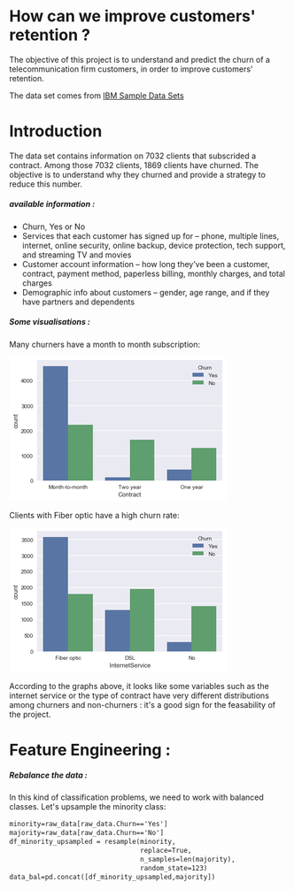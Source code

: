 # How can we improve customers' retention ?

The objective of this project is to understand and predict the churn of a telecommunication firm customers, in order to improve customers' retention.

The data set comes from [IBM Sample Data Sets](https://community.watsonanalytics.com/wp-content/uploads/2015/03/WA_Fn-UseC_-Telco-Customer-Churn.csv)

# Introduction

The data set contains information on 7032 clients that subscrided a contract. Among those 7032 clients, 1869 clients have churned. The objective is to understand why they churned and provide a strategy to reduce this number.

##### available information : 

- Churn, Yes or No
- Services that each customer has signed up for – phone, multiple lines, internet, online security, online backup, device protection, tech support, and streaming TV and movies
- Customer account information – how long they’ve been a customer, contract, payment method, paperless billing, monthly charges, and total charges
- Demographic info about customers – gender, age range, and if they have partners and dependents

##### Some visualisations : 

Many churners have a month to month subscription:



![](Churn_Contract.png?raw=false "Many churners have a month to month subscription")



Clients with Fiber optic have a high churn rate:


![](Internet_churn.png?raw=true "Clients with Fiber optic have a high churn rate")


According to the graphs above, it looks like some variables such as the internet service or the type of contract have very different distributions among churners and non-churners : it's a good sign for the feasability of the project.


# Feature Engineering :

##### Rebalance the data : 

In this kind of classification problems, we need to work with balanced classes. Let's upsample the minority class:

```
minority=raw_data[raw_data.Churn=='Yes']
majority=raw_data[raw_data.Churn=='No']
df_minority_upsampled = resample(minority, 
                                 replace=True,     
                                 n_samples=len(majority),    
                                 random_state=123)
data_bal=pd.concat([df_minority_upsampled,majority])

```
